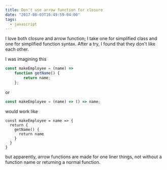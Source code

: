 ```yaml
---
title: Don't use arrow function for closure
date: "2017-08-03T16:49:59-04:00"
tags:
  - javascript
---
```


​I love both closure and arrow function; I take one for simplified class and one for simplified function syntax. After a try, I found that they don't like each other.

I was imagining this

```js
const makeEmployee = (name) =>
	function getName() {
		return name;
	};
```

or

```js
const makeEmployee = (name) => () => name;
```

would work like

```
const makeEmployee = name => {
  return {
    getName() {
      return name
    }
  }
}
```

but apparently, arrow functions are made for one liner things, not without a function name or returning a normal function.
